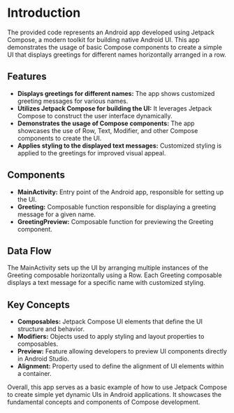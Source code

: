 <h1>Introduction</h1>
<p>The provided code represents an Android app developed using Jetpack Compose, a modern toolkit for building native Android UI. This app demonstrates the usage of basic Compose components to create a simple UI that displays greetings for different names horizontally arranged in a row.</p>

<h2>Features</h2>
<ul>
  <li><strong>Displays greetings for different names:</strong> The app shows customized greeting messages for various names.</li>
  <li><strong>Utilizes Jetpack Compose for building the UI:</strong> It leverages Jetpack Compose to construct the user interface dynamically.</li>
  <li><strong>Demonstrates the usage of Compose components:</strong> The app showcases the use of Row, Text, Modifier, and other Compose components to create the UI.</li>
  <li><strong>Applies styling to the displayed text messages:</strong> Customized styling is applied to the greetings for improved visual appeal.</li>
</ul>

<h2>Components</h2>
<ul>
  <li><strong>MainActivity:</strong> Entry point of the Android app, responsible for setting up the UI.</li>
  <li><strong>Greeting:</strong> Composable function responsible for displaying a greeting message for a given name.</li>
  <li><strong>GreetingPreview:</strong> Composable function for previewing the Greeting component.</li>
</ul>

<h2>Data Flow</h2>
<p>The MainActivity sets up the UI by arranging multiple instances of the Greeting composable horizontally using a Row. Each Greeting composable displays a text message for a specific name with customized styling.</p>

<h2>Key Concepts</h2>
<ul>
  <li><strong>Composables:</strong> Jetpack Compose UI elements that define the UI structure and behavior.</li>
  <li><strong>Modifiers:</strong> Objects used to apply styling and layout properties to composables.</li>
  <li><strong>Preview:</strong> Feature allowing developers to preview UI components directly in Android Studio.</li>
  <li><strong>Alignment:</strong> Property used to define the alignment of UI elements within a container.</li>
</ul>

<p>Overall, this app serves as a basic example of how to use Jetpack Compose to create simple yet dynamic UIs in Android applications. It showcases the fundamental concepts and components of Compose development.</p>
